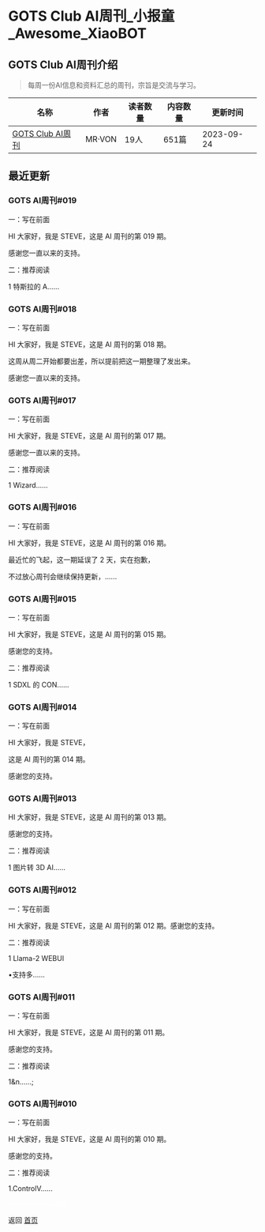 # GOTS Club AI周刊_小报童_Awesome_XiaoBOT

## GOTS Club AI周刊介绍
> 每周一份AI信息和资料汇总的周刊，宗旨是交流与学习。  
  


|名称|作者|读者数量|内容数量|更新时间|
|---|---|---|---|---|
|[GOTS Club AI周刊](https://xiaobot.net/p/GOTSAI?refer=0b133df9-27dc-423b-8101-639049001c13)|MR·VON|19人|651篇|2023-09-24|

## 最近更新
### GOTS AI周刊#019

一：写在前面

HI 大家好，我是 STEVE，这是 AI 周刊的第 019 期。

感谢您一直以来的支持。

二：推荐阅读

1 特斯拉的 A......

### GOTS AI周刊#018

一：写在前面

HI 大家好，我是 STEVE，这是 AI 周刊的第 018 期。

这周从周二开始都要出差，所以提前把这一期整理了发出来。

感谢您一直以来的支持。

### GOTS AI周刊#017

一：写在前面

HI 大家好，我是 STEVE，这是 AI 周刊的第 017 期。

感谢您一直以来的支持。

二：推荐阅读

1 Wizard......

### GOTS AI周刊#016

一：写在前面

HI 大家好，我是 STEVE，这是 AI 周刊的第 016 期。

最近忙的飞起，这一期延误了 2 天，实在抱歉，

不过放心周刊会继续保持更新，......

### GOTS AI周刊#015

一：写在前面

HI 大家好，我是 STEVE，这是 AI 周刊的第 015 期。

感谢您的支持。

二：推荐阅读

1 SDXL 的 CON......

### GOTS AI周刊#014

一：写在前面

HI 大家好，我是 STEVE，

这是 AI 周刊的第 014 期。

感谢您的支持。

### GOTS AI周刊#013

HI 大家好，我是 STEVE，这是 AI 周刊的第 013 期。

感谢您的支持。

二：推荐阅读

1 图片转 3D AI......

### GOTS AI周刊#012

一：写在前面

HI 大家好，我是 STEVE，这是 AI 周刊的第 012 期。感谢您的支持。

二：推荐阅读

1 Llama-2 WEBUI

•支持多......

### GOTS AI周刊#011

一：写在前面

HI 大家好，我是 STEVE，这是 AI 周刊的第 011 期。

感谢您的支持。

二：推荐阅读

1&n......;

### GOTS AI周刊#010

一：写在前面

HI 大家好，我是 STEVE，这是 AI 周刊的第 010 期。

感谢您的支持。

二：推荐阅读

1.ControlV......


<a href="https://github.com/Reno9527/awesome-xiaobot" style="color: white; text-decoration: none;">awesome-xiaobot</a>

返回 [首页](../README.md)
